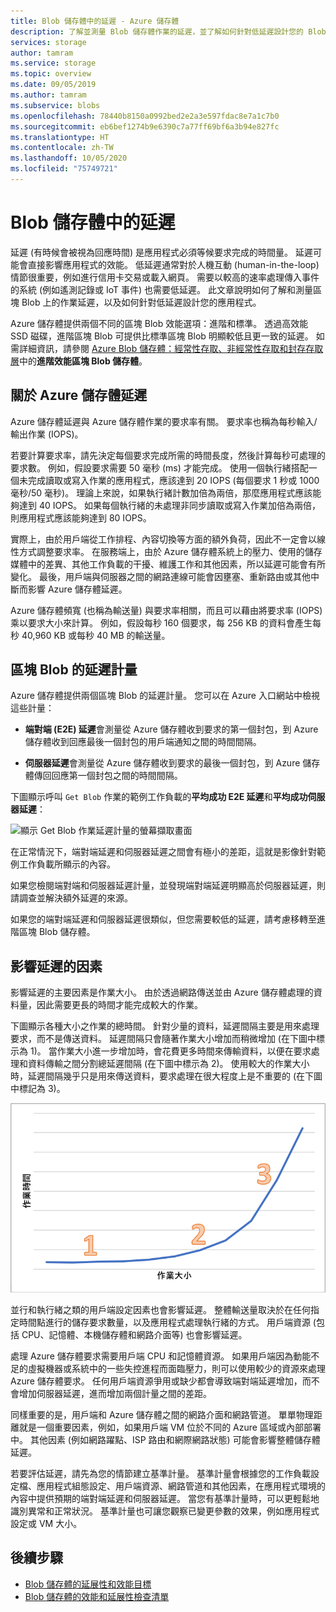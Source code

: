 ```yaml
---
title: Blob 儲存體中的延遲 - Azure 儲存體
description: 了解並測量 Blob 儲存體作業的延遲，並了解如何針對低延遲設計您的 Blob 儲存體應用程式。
services: storage
author: tamram
ms.service: storage
ms.topic: overview
ms.date: 09/05/2019
ms.author: tamram
ms.subservice: blobs
ms.openlocfilehash: 78440b8150a0992bed2e2a3e597fdac8e7a1c7b0
ms.sourcegitcommit: eb6bef1274b9e6390c7a77ff69bf6a3b94e827fc
ms.translationtype: HT
ms.contentlocale: zh-TW
ms.lasthandoff: 10/05/2020
ms.locfileid: "75749721"
---
```

# <a name="latency-in-blob-storage"></a>Blob 儲存體中的延遲

延遲 (有時候會被視為回應時間) 是應用程式必須等候要求完成的時間量。 延遲可能會直接影響應用程式的效能。 低延遲通常對於人機互動 \(human-in-the-loop\) 情節很重要，例如進行信用卡交易或載入網頁。 需要以較高的速率處理傳入事件的系統 (例如遙測記錄或 IoT 事件) 也需要低延遲。 此文章說明如何了解和測量區塊 Blob 上的作業延遲，以及如何針對低延遲設計您的應用程式。

Azure 儲存體提供兩個不同的區塊 Blob 效能選項：進階和標準。 透過高效能 SSD 磁碟，進階區塊 Blob 可提供比標準區塊 Blob 明顯較低且更一致的延遲。 如需詳細資訊，請參閱 [Azure Blob 儲存體：經常性存取、非經常性存取和封存存取層](storage-blob-storage-tiers.md)中的**進階效能區塊 Blob 儲存體**。

## <a name="about-azure-storage-latency"></a>關於 Azure 儲存體延遲

Azure 儲存體延遲與 Azure 儲存體作業的要求率有關。 要求率也稱為每秒輸入/輸出作業 (IOPS)。

若要計算要求率，請先決定每個要求完成所需的時間長度，然後計算每秒可處理的要求數。 例如，假設要求需要 50 毫秒 (ms) 才能完成。 使用一個執行緒搭配一個未完成讀取或寫入作業的應用程式，應該達到 20 IOPS (每個要求 1 秒或 1000 毫秒/50 毫秒)。 理論上來說，如果執行緒計數加倍為兩倍，那麼應用程式應該能夠達到 40 IOPS。 如果每個執行緒的未處理非同步讀取或寫入作業加倍為兩倍，則應用程式應該能夠達到 80 IOPS。

實際上，由於用戶端從工作排程、內容切換等方面的額外負荷，因此不一定會以線性方式調整要求率。 在服務端上，由於 Azure 儲存體系統上的壓力、使用的儲存媒體中的差異、其他工作負載的干擾、維護工作和其他因素，所以延遲可能會有所變化。 最後，用戶端與伺服器之間的網路連線可能會因壅塞、重新路由或其他中斷而影響 Azure 儲存體延遲。

Azure 儲存體頻寬 (也稱為輸送量) 與要求率相關，而且可以藉由將要求率 (IOPS) 乘以要求大小來計算。 例如，假設每秒 160 個要求，每 256 KB 的資料會產生每秒 40,960 KB 或每秒 40 MB 的輸送量。

## <a name="latency-metrics-for-block-blobs"></a>區塊 Blob 的延遲計量

Azure 儲存體提供兩個區塊 Blob 的延遲計量。 您可以在 Azure 入口網站中檢視這些計量：

- **端對端 (E2E) 延遲**會測量從 Azure 儲存體收到要求的第一個封包，到 Azure 儲存體收到回應最後一個封包的用戶端通知之間的時間間隔。

- **伺服器延遲**會測量從 Azure 儲存體收到要求的最後一個封包，到 Azure 儲存體傳回回應第一個封包之間的時間間隔。

下圖顯示呼叫 `Get Blob` 作業的範例工作負載的**平均成功 E2E 延遲**和**平均成功伺服器延遲**：

![顯示 Get Blob 作業延遲計量的螢幕擷取畫面](media/storage-blobs-latency/latency-metrics-get-blob.png)

在正常情況下，端對端延遲和伺服器延遲之間會有極小的差距，這就是影像針對範例工作負載所顯示的內容。

如果您檢閱端對端和伺服器延遲計量，並發現端對端延遲明顯高於伺服器延遲，則請調查並解決額外延遲的來源。

如果您的端對端延遲和伺服器延遲很類似，但您需要較低的延遲，請考慮移轉至進階區塊 Blob 儲存體。

## <a name="factors-influencing-latency"></a>影響延遲的因素

影響延遲的主要因素是作業大小。 由於透過網路傳送並由 Azure 儲存體處理的資料量，因此需要更長的時間才能完成較大的作業。

下圖顯示各種大小之作業的總時間。 針對少量的資料，延遲間隔主要是用來處理要求，而不是傳送資料。 延遲間隔只會隨著作業大小增加而稍微增加 (在下圖中標示為 1)。 當作業大小進一步增加時，會花費更多時間來傳輸資料，以便在要求處理和資料傳輸之間分割總延遲間隔 (在下圖中標示為 2)。 使用較大的作業大小時，延遲間隔幾乎只是用來傳送資料，要求處理在很大程度上是不重要的 (在下圖中標記為 3)。

![顯示總作業時間 (依作業大小) 的螢幕擷取畫面](media/storage-blobs-latency/operation-time-size-chart.png)

並行和執行緒之類的用戶端設定因素也會影響延遲。 整體輸送量取決於在任何指定時間點進行的儲存要求數量，以及應用程式處理執行緒的方式。 用戶端資源 (包括 CPU、記憶體、本機儲存體和網路介面等) 也會影響延遲。

處理 Azure 儲存體要求需要用戶端 CPU 和記憶體資源。 如果用戶端因為動能不足的虛擬機器或系統中的一些失控進程而面臨壓力，則可以使用較少的資源來處理 Azure 儲存體要求。 任何用戶端資源爭用或缺少都會導致端對端延遲增加，而不會增加伺服器延遲，進而增加兩個計量之間的差距。

同樣重要的是，用戶端和 Azure 儲存體之間的網路介面和網路管道。 單單物理距離就是一個重要因素，例如，如果用戶端 VM 位於不同的 Azure 區域或內部部署中。 其他因素 (例如網路躍點、ISP 路由和網際網路狀態) 可能會影響整體儲存體延遲。

若要評估延遲，請先為您的情節建立基準計量。 基準計量會根據您的工作負載設定檔、應用程式組態設定、用戶端資源、網路管道和其他因素，在應用程式環境的內容中提供預期的端對端延遲和伺服器延遲。 當您有基準計量時，可以更輕鬆地識別異常和正常狀況。 基準計量也可讓您觀察已變更參數的效果，例如應用程式設定或 VM 大小。

## <a name="next-steps"></a>後續步驟

- [Blob 儲存體的延展性和效能目標](scalability-targets.md)
- [Blob 儲存體的效能和延展性檢查清單](storage-performance-checklist.md)
